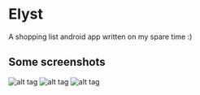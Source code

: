 Elyst
========

A shopping list android app written on my spare time :)

Some screenshots
----------------

![alt tag](http://pool.sybiload.com/public/github/elyst/elyst_1.png)
![alt tag](http://pool.sybiload.com/public/github/elyst/elyst_2.png)
![alt tag](http://pool.sybiload.com/public/github/elyst/elyst_3.png)
